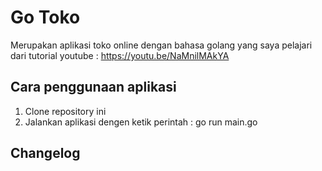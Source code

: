 # Go Toko

Merupakan aplikasi toko online dengan bahasa golang yang saya pelajari dari tutorial youtube : https://youtu.be/NaMnilMAkYA

## Cara penggunaan aplikasi
1. Clone repository ini
2. Jalankan aplikasi dengen ketik perintah : go run main.go


## Changelog